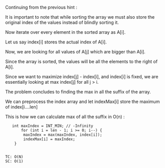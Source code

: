 Continuing from the previous hint :

It is important to note that while sorting the array we must also store the original index of the values instead of blindly sorting it.

Now iterate over every element in the sorted array as A[i].

Let us say index[i] stores the actual index of A[i].

Now, we are looking for all values of A[j] which are bigger than A[i].

Since the array is sorted, the values will be all the elements to the right of A[i].

Since we want to maximize index[j] - index[i], and index[i] is fixed,
we are essentially looking at max index[j] for all j > i.

The problem concludes to finding the max in all the suffix of the array.

We can preprocess the index array and let indexMax[i] store the maximum of index[i….len]

This is how we can calculate max of all the suffix in O(n) :

       int maxIndex = INT_MIN; // -Infinity
           for (int i = len - 1; i >= 0; i--) {
            maxIndex = max(maxIndex, index[i]);
            indexMax[i] = maxIndex;
        }

    
    TC: O(N)
    SC: O(1)
